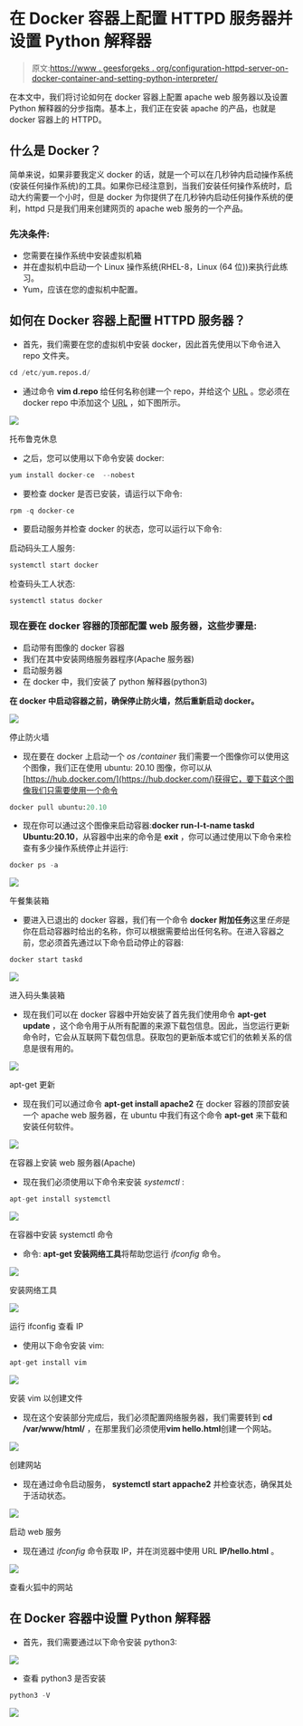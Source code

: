 # 在 Docker 容器上配置 HTTPD 服务器并设置 Python 解释器

> 原文:[https://www . geesforgeks . org/configuration-httpd-server-on-docker-container-and-setting-python-interpreter/](https://www.geeksforgeeks.org/configuring-httpd-server-on-docker-container-and-setting-up-python-interpreter/)

在本文中，我们将讨论如何在 docker 容器上配置 apache web 服务器以及设置 Python 解释器的分步指南。基本上，我们正在安装 apache 的产品，也就是 docker 容器上的 HTTPD。

## **什么是 Docker？**

简单来说，如果非要我定义 docker 的话，就是一个可以在几秒钟内启动操作系统(安装任何操作系统)的工具。如果你已经注意到，当我们安装任何操作系统时，启动大约需要一个小时，但是 docker 为你提供了在几秒钟内启动任何操作系统的便利，httpd 只是我们用来创建网页的 apache web 服务的一个产品。

### **先决条件:**

*   您需要在操作系统中安装虚拟机箱
*   并在虚拟机中启动一个 Linux 操作系统(RHEL-8，Linux (64 位))来执行此练习。
*   Yum，应该在您的虚拟机中配置。

## **如何在 Docker 容器上配置 HTTPD 服务器？**

*   首先，我们需要在您的虚拟机中安装 docker，因此首先使用以下命令进入 repo 文件夹。

```py
cd /etc/yum.repos.d/
```

*   通过命令 **vim d.repo** 给任何名称创建一个 repo，并给这个 [URL](https://download.docker.com/linux/centos/7/x86_64/stable/) 。您必须在 docker repo 中添加这个 [URL](https://download.docker.com/linux/centos/7/x86_64/stable/) ，如下图所示。

![](img/8a5d66075f88257b677b5171cd2e25ce.png)

托布鲁克休息

*   之后，您可以使用以下命令安装 docker:

```py
yum install docker-ce  --nobest
```

*   要检查 docker 是否已安装，请运行以下命令:

```py
rpm -q docker-ce
```

*   要启动服务并检查 docker 的状态，您可以运行以下命令:

启动码头工人服务:

```py
systemctl start docker
```

检查码头工人状态:

```py
systemctl status docker
```

### **现在要在 docker 容器的顶部配置 web 服务器，这些步骤是:**

*   启动带有图像的 docker 容器
*   我们在其中安装网络服务器程序(Apache 服务器)
*   启动服务器
*   在 docker 中，我们安装了 python 解释器(python3)

**在 docker 中启动容器之前，确保停止防火墙，然后重新启动 docker。**

![](img/633e0c6bf7fc61ea8aff45c354f07f07.png)

停止防火墙

*   现在要在 docker 上启动一个 *os /container* 我们需要一个图像你可以使用这个图像，我们正在使用 ubuntu: 20.10 图像，你可以从[https://hub.docker.com/](https://hub.docker.com/)获得它，要下载这个图像我们只需要使用一个命令

```py
docker pull ubuntu:20.10
```

*   现在你可以通过这个图像来启动容器:**docker run-I-t-name taskd Ubuntu:20.10**，从容器中出来的命令是 **exit** ，你可以通过使用以下命令来检查有多少操作系统停止并运行:

```py
docker ps -a
```

![](img/426d88faaad4a50e2ee71c02807b8b6f.png)

午餐集装箱

*   要进入已退出的 docker 容器，我们有一个命令 **docker 附加任务**这里*任务*是你在启动容器时给出的名称，你可以根据需要给出任何名称。在进入容器之前，您必须首先通过以下命令启动停止的容器:

```py
docker start taskd
```

![](img/ba1761015687f3df798a8f6fcf0d4d54.png)

进入码头集装箱

*   现在我们可以在 docker 容器中开始安装了首先我们使用命令 **apt-get update** ，这个命令用于从所有配置的来源下载包信息。因此，当您运行更新命令时，它会从互联网下载包信息。获取包的更新版本或它们的依赖关系的信息是很有用的。

![](img/f43fb787372dbae7ef4eb60d50059dc9.png)

apt-get 更新

*   现在我们可以通过命令 **apt-get install apache2** 在 docker 容器的顶部安装一个 apache web 服务器，在 ubuntu 中我们有这个命令 **apt-get** 来下载和安装任何软件。

![](img/3e5e0f74811b637bbcc20941daf5520b.png)

在容器上安装 web 服务器(Apache)

*   现在我们必须使用以下命令来安装 *systemctl* :

```py
apt-get install systemctl
```

![](img/a38614f2f39a61e9979920198ec5ae08.png)

在容器中安装 systemctl 命令

*   命令: **apt-get 安装网络工具**将帮助您运行 *ifconfig* 命令。

![](img/7acbf23547c91e480da783bbd2d856e5.png)

安装网络工具

![](img/726a1abb4526e1214379af7d7540a554.png)

运行 ifconfig 查看 IP

*   使用以下命令安装 vim:

```py
apt-get install vim
```

![](img/6b6a28e4aeed42cab613c4c578780479.png)

安装 vim 以创建文件

*   现在这个安装部分完成后，我们必须配置网络服务器，我们需要转到 **cd /var/www/html/** ，在那里我们必须使用**vim hello.html**创建一个网站。

![](img/a079f99bd2f4452da4d7fe2269f1068e.png)

创建网站

*   现在通过命令启动服务， **systemctl start appache2** 并检查状态，确保其处于活动状态。

![](img/5d040ea3f3d1ecf7d748a7fe853321f2.png)

启动 web 服务

*   现在通过 *ifconfig* 命令获取 IP，并在浏览器中使用 URL **IP/hello.html** 。

![](img/ae20ad3399a49cd752fc851ab1f67d94.png)

查看火狐中的网站

## **在 Docker 容器中设置 Python 解释器**

*   首先，我们需要通过以下命令安装 python3:

![](img/68f40616a8b12ea1947eed205ca5469c.png)

*   查看 python3 是否安装

```py
python3 -V
```

![](img/6b9f765b3110bdfc89b23182cb609137.png)